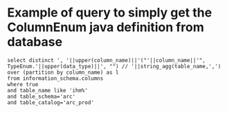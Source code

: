 # Example of query to simply get the ColumnEnum java definition from database

```sql=
select distinct ', '||upper(column_name)||'("'||column_name||'", TypeEnum.'||upper(data_type)||', "") // '||string_agg(table_name,',') over (partition by column_name) as l
from information_schema.columns
where true 
and table_name like 'ihm%'
and table_schema='arc'
and table_catalog='arc_prod'
```

